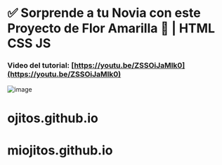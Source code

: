 # ✅ Sorprende  a tu Novia con este Proyecto de  Flor Amarilla 🌻 | HTML CSS JS
### Video del tutorial: [https://youtu.be/ZSSOiJaMIk0](https://youtu.be/ZSSOiJaMIk0)

![image](https://github.com/user-attachments/assets/899d1b33-bc87-45f8-8cb9-e11cf992a9d6)
# ojitos.github.io
# miojitos.github.io
